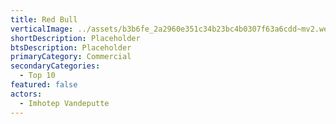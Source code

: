 ```yaml
---
title: Red Bull
verticalImage: ../assets/b3b6fe_2a2960e351c34b23bc4b0307f63a6cdd~mv2.webp
shortDescription: Placeholder
btsDescription: Placeholder
primaryCategory: Commercial
secondaryCategories:
  - Top 10
featured: false
actors:
  - Imhotep Vandeputte
---
```

